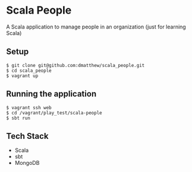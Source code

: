 # Scala People
A Scala application to manage people in an organization (just for learning Scala)

## Setup

```
$ git clone git@github.com:dmatthew/scala_people.git
$ cd scala_people
$ vagrant up
```

## Running the application

```
$ vagrant ssh web
$ cd /vagrant/play_test/scala-people
$ sbt run
```

## Tech Stack

* Scala
* sbt
* MongoDB
